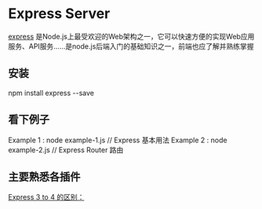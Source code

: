 # Express Server

[express](http://expressjs.com/zh-cn/) 是Node.js上最受欢迎的Web架构之一，它可以快速方便的实现Web应用服务、API服务……是node.js后端入门的基础知识之一，前端也应了解并熟练掌握

## 安装
npm install express --save

## 看下例子
Example 1 : node example-1.js   // Express 基本用法
Example 2 : node example-2.js   // Express Router 路由

## 主要熟悉各插件
[Express 3 to 4 的区别：](http://expressjs.com/en/guide/migrating-4.html)
